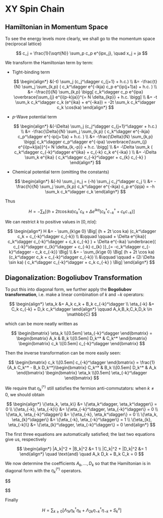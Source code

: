 <style>
    .katex {
        font-size: 1.1em;
    }
    .remark {
        border-radius: 15px;
        padding: 20px;
        background-color: SeaGreen;
        color: White;
    }
    .result {
        border-radius: 15px;
        padding: 20px;
        background-color: DarkSlateBlue;
        color: White;
    }
</style>

# XY Spin Chain

## Hamiltonian in Momentum Space

To see the energy levels more clearly, we shall go to the momentum space (reciprocal lattice)

$$
c_j = \frac{1}{\sqrt{N}} \sum_p c_p e^{ipx_j}, \quad
x_j = ja
$$

We transform the Hamiltonian term by term:

- Tight-binding term

    $$
    \begin{align*}
        &(-t) \sum_j (c_j^\dagger c_{j+1} + h.c.)
        \\
        &= -\frac{t}{N} \sum_j 
        \sum_{k,p} (
            c_k^\dagger e^{-ikja} c_p e^{ip(j+1)a}
            + h.c.
        )
        \\
        &= -\frac{t}{N} \sum_{k,p} \bigg[
            c_k^\dagger c_p e^{ipa} 
            \overbrace{\sum_{j} e^{i(p-k)ja}}^{= N \delta_{kp}}
            + h.c.
        \bigg]
        \\
        &= -t \sum_k c_k^\dagger c_k
        (e^{ika} + e^{-ika})
        = -2t \sum_k c_k^\dagger c_k \cos(ka)
    \end{align*}
    $$

- $p$-Wave potential term

    $$
    \begin{align*}
        &(-\Delta) \sum_j (c_j^\dagger c_{j+1}^\dagger + h.c.) 
        \\
        &= -\frac{\Delta}{N} \sum_j 
        \sum_{k,p} (
            c_k^\dagger e^{-ikja} c_p^\dagger e^{-ip(j+1)a}
            + h.c.
        )
        \\
        &= -\frac{\Delta}{N} \sum_{k,p} \bigg[
            c_k^\dagger c_p^\dagger e^{-ipa} 
            \overbrace{\sum_{j} e^{i(p+k)ja}}^{= N \delta_{k,-p}}
            + h.c.
        \bigg]
        \\
        &= -\Delta \sum_k (
            c_k^\dagger c_{-k}^\dagger e^{ika}
            + c_{-k} c_k e^{-ika}
        )
        \\
        &= -\Delta \sum_k e^{ika} (
            c_k^\dagger c_{-k}^\dagger + c_{k} c_{-k} 
        )
    \end{align*}
    $$

- Chemical potential term (omitting the constants)

    $$
    \begin{align*}
        &(-h) \sum_j n_j
        = (-h) \sum_j c_j^\dagger c_j
        \\
        &= -\frac{h}{N} \sum_j \sum_{k,p}
        c_k^\dagger e^{-ikja} c_p e^{ipja}
        = -h \sum_k c_k^\dagger c_k 
    \end{align*}
    $$

Thus

$$
H = - \sum_k \left[
    (h + 2t \cos ka) c_k^\dagger c_k
    + \Delta e^{ika}(
        c_k^\dagger c_{-k}^\dagger + c_k c_{-k}
    )
\right]
$$

We can restrict $k$ to positive values in $[0, \pi/a]$: 

$$
\begin{align*}
    H &= - \sum_{k\ge 0} \Big[
        (h + 2t \cos ka) (c_k^\dagger c_k + c_{-k}^\dagger c_{-k})
        \\ &\qquad \qquad
        + \Delta e^{ika}(
            c_k^\dagger c_{-k}^\dagger + c_k c_{-k}
        ) + \Delta e^{-ika} \underbrace{(
            c_{-k}^\dagger c_{k}^\dagger + c_{-k} c_{k}
        )}_{= -c_k^\dagger c_{-k}^\dagger - c_k c_{-k}}
    \Big]
    \\
    &= - \sum_{k\ge 0} \Big[
        (h + 2t \cos ka) (c_k^\dagger c_k + c_{-k}^\dagger c_{-k})
        \\ &\qquad \qquad
        + (2i \Delta \sin ka) (
            c_k^\dagger c_{-k}^\dagger + c_k c_{-k}
        )
    \Big]
\end{align*}
$$

## Diagonalization: Bogoliubov Transformation

To put this into diagonal form, we further apply the **Bogoliubov transformation**, i.e. make a linear combination of $k$ and $-k$ operators:

$$
\begin{align*}
    \eta_k &= A_k c_k + B_k c_{-k}^\dagger
    \\
    \eta_{-k} &= C_k c_{-k} + D_k c_k^\dagger
\end{align*} \qquad
A_k,B_k,C_k,D_k \in \mathbb{C}
$$

which can be more neatly written as

$$
\begin{bmatrix}
    \eta_k \\[0.5em] \eta_{-k}^\dagger
\end{bmatrix} = \begin{bmatrix}
    A_k & B_k \\[0.5em]
    D_k^* & C_k^*
\end{bmatrix} \begin{bmatrix}
    c_k \\[0.5em] c_{-k}^\dagger
\end{bmatrix}
$$

Then the inverse transformation can be more easily seen:

$$
\begin{bmatrix}
    c_k \\[0.5em] c_{-k}^\dagger
\end{bmatrix} 
= \frac{1}{A_k C_k^* - B_k D_k^*}\begin{bmatrix}
    C_k^* & B_k \\[0.5em]
    D_k^* & A_k
\end{bmatrix} \begin{bmatrix}
    \eta_k \\[0.5em] \eta_{-k}^\dagger
\end{bmatrix}
$$

We require that $\eta_k^{(\dagger)}$ still satisfies the fermion anti-commutators: when $k\ne 0$, we should obtain

$$
\begin{align*}
    \{\eta_k, \eta_k\} &= \{\eta_k^\dagger, \eta_k^\dagger\} = 0
    \\
    \{\eta_{-k}, \eta_{-k}\} &= \{\eta_{-k}^\dagger, \eta_{-k}^\dagger\} = 0
    \\
    \{\eta_k, \eta_{-k}^\dagger\} &= \{\eta_{-k}, \eta_k^\dagger\} = 0
    \\
    \{\eta_k, \eta_{k}^\dagger\} &= \{\eta_{-k}, \eta_{-k}^\dagger\} = 1
    \\
    \{\eta_{k}, \eta_{-k}\} &= \{\eta_{k}^\dagger, \eta_{-k}^\dagger\} = 0
\end{align*}
$$

The first three equations are automatically satisfied; the last two equations give us, respectively

$$
\begin{align*}
    |A_k|^2 + |B_k|^2 &= 1 \\
    |C_k|^2 + |D_k|^2 &= 1
\end{align*} 
\quad \text{and} \quad
A_k D_k + B_k C_k = 0
$$

We now determine the coefficients $A_k, ..., D_k$ so that the Hamiltonian is in diagonal form with the $\eta_k^{(\dagger)}$ operators. 

$$

$$

Finally

$$
H = \sum_{k \ge 0} \left[
    \Lambda_{1k} \eta_k^\dagger \eta_k
    + \Lambda_{2k} \eta_{-k}^\dagger \eta_{-k}
    + S^x_k
\right]
$$

